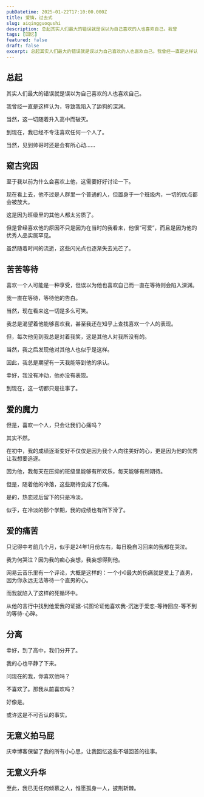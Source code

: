 ```yaml
---
pubDatetime: 2025-01-22T17:10:00.000Z
title: 爱情，过去式
slug: aiqingguoqushi
description: 总起其实人们最大的错误就是误以为自己喜欢的人也喜欢自己。我曾
tags: [回忆]
featured: false
draft: false
excerpt: 总起其实人们最大的错误就是误以为自己喜欢的人也喜欢自己。我曾经一直是这样认为，导致我陷入了舔狗的深渊。当然，这一切随着升入高中而破灭。到现在，我已经不专注喜欢任何一个人了。当然，见到帅哥时还是会有所心
---
```


## 总起
其实人们最大的错误就是误以为自己喜欢的人也喜欢自己。

我曾经一直是这样认为，导致我陷入了舔狗的深渊。

当然，这一切随着升入高中而破灭。

到现在，我已经不专注喜欢任何一个人了。

当然，见到帅哥时还是会有所心动......

## 窥古究因
至于我以前为什么会喜欢上他，这需要好好讨论一下。

现在看上去，他不过是人群里一个普通的人，但置身于一个班级内，一切的优点都会被放大。

这是因为班级里的其他人都太劣质了。

但是曾经喜欢他的原因不只是因为在当时的我看来，他很“可爱”，而且是因为他的优秀人品实属罕见。

虽然随着时间的流逝，这些闪光点也逐渐失去光芒了。

## 苦苦等待
喜欢一个人可能是一种享受，但误以为他也喜欢自己而一直在等待则会陷入深渊。

我一直在等待，等待他的告白。

当然，现在看来这一切是多么可笑。

我总是渴望着他能够喜欢我，甚至我还在知乎上查找喜欢一个人的表现。

但，每次他见到我总是对着我笑，这是其他人对我所没有的。

当然，我之后发现他对其他人也似乎是这样。

因此，我总是期望有一天我能等到他的承认。

幸好，我没有冲动，他亦没有表现。

到现在，这一切都只是往事了。

## 爱的魔力
但是，喜欢一个人，只会让我们心痛吗？

其实不然。

在初中，我的成绩逐渐变好不仅仅是因为我个人向往美好的心，更是因为他的优秀让我想要追逐。

因为他，我每天在压抑的班级里能够有所欢乐，每天能够有所期待。

但是，随着他的冷落，这些期待变成了伤痛。

是的，热恋过后留下的只是冷淡。

似乎，在冷淡的那个学期，我的成绩也有所下滑了。

## 爱的痛苦
只记得中考前几个月，似乎是24年1月份左右，每日晚自习回来的我都在哭泣。

我为何哭泣？因为我的痴心妄想，我妄想得到他。

网易云音乐里有一个评论，大概是这样的：一个小0最大的伤痛就是爱上了直男，因为你永远无法等待一个直男的心。

而我就陷入了这样的死循环中。

从他的言行中找到他爱我的证据-试图论证他喜欢我-沉迷于爱恋-等待回应-等不到的等待-心碎。


## 分离
幸好，到了高中，我们分开了。

我的心也平静了下来。

问现在的我，你喜欢他吗？

不喜欢了。那我从前喜欢吗？

好像是。

或许这是不可否认的事实。

## 无意义拍马屁
庆幸博客保留了我的所有小心思，让我回忆这些不堪回首的往事。

## 无意义升华
至此，我已无任何倾慕之人，惟愿孤身一人，披荆斩棘。
